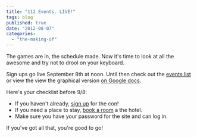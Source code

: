 ```yaml
---
title: "112 Events. LIVE!"
tags: blog
published: true
date: "2012-08-07"
categories: 
  - "the-making-of"
---
```


The games are in, the schedule made. Now it's time to look at all the awesome and try not to drool on your keyboard.

Sign ups go live September 8th at noon. Until then check out the [events list](http://www.bigbadcon.com/events/ "Events") or view the view the graphical version [on Google docs](https://docs.google.com/spreadsheet/ccc?key=0AqNVQlE61iI2dEdjSWJLTWlLTWV1aEZSR0Z1cW5xTWc#gid=2 "Graphical Schedule").

Here's your checklist before 9/8:

- If you haven't already, [sign up](http://www.bigbadcon.com/sign-up/ "Sign Up") for the con!
- If you need a place to stay, [book a room](http://www.hilton.com/en/hi/groups/personalized/O/OAKHIHH-BBC-20121005/index.jhtml?WT.mc_id=POG "Book a room at the Hilton. $95/night (con rate).") a the hotel.
- Make sure you have your password for the site and can log in.

If you've got all that, you're good to go!
